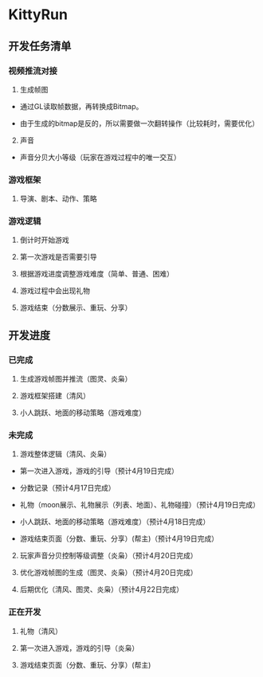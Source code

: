 # KittyRun

## 开发任务清单

### 视频推流对接

1. 生成帧图

- 通过GL读取帧数据，再转换成Bitmap。

- 由于生成的bitmap是反的，所以需要做一次翻转操作（比较耗时，需要优化）

2. 声音

- 声音分贝大小等级（玩家在游戏过程中的唯一交互）

### 游戏框架

1. 导演、剧本、动作、策略



### 游戏逻辑

1. 倒计时开始游戏

2. 第一次游戏是否需要引导

3. 根据游戏进度调整游戏难度（简单、普通、困难）

4. 游戏过程中会出现礼物

5. 游戏结束（分数展示、重玩、分享）


## 开发进度

### 已完成

1. 生成游戏帧图并推流（图灵、炎枭）

2. 游戏框架搭建（清风）

3. 小人跳跃、地面的移动策略（游戏难度）

### 未完成

1. 游戏整体逻辑（清风、炎枭）

- 第一次进入游戏，游戏的引导（预计4月19日完成）

- 分数记录（预计4月17日完成）

- 礼物（moon展示、礼物展示（列表、地面）、礼物碰撞）（预计4月19日完成）

- 小人跳跃、地面的移动策略（游戏难度）（预计4月18日完成）

- 游戏结束页面（分数、重玩、分享）(帮主)（预计4月19日完成）

2. 玩家声音分贝控制等级调整（炎枭）（预计4月20日完成）

3. 优化游戏帧图的生成（图灵、炎枭）（预计4月20日完成）

4. 后期优化（清风、图灵、炎枭）（预计4月22日完成）

### 正在开发

1. 礼物（清风）

2. 第一次进入游戏，游戏的引导（炎枭）

3. 游戏结束页面（分数、重玩、分享）(帮主)

